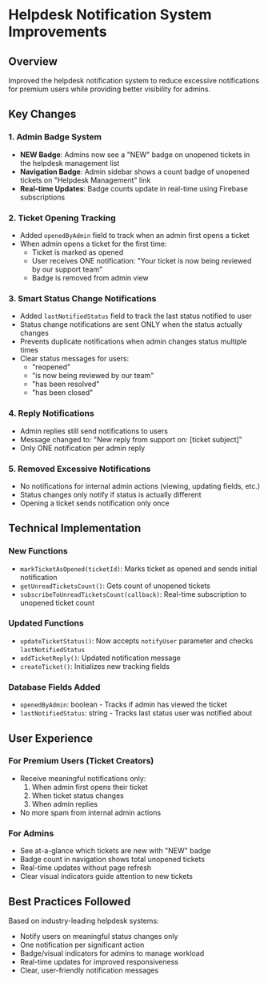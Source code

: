 # Helpdesk Notification System Improvements

## Overview
Improved the helpdesk notification system to reduce excessive notifications for premium users while providing better visibility for admins.

## Key Changes

### 1. Admin Badge System
- **NEW Badge**: Admins now see a "NEW" badge on unopened tickets in the helpdesk management list
- **Navigation Badge**: Admin sidebar shows a count badge of unopened tickets on "Helpdesk Management" link
- **Real-time Updates**: Badge counts update in real-time using Firebase subscriptions

### 2. Ticket Opening Tracking
- Added `openedByAdmin` field to track when an admin first opens a ticket
- When admin opens a ticket for the first time:
  - Ticket is marked as opened
  - User receives ONE notification: "Your ticket is now being reviewed by our support team"
  - Badge is removed from admin view

### 3. Smart Status Change Notifications
- Added `lastNotifiedStatus` field to track the last status notified to user
- Status change notifications are sent ONLY when the status actually changes
- Prevents duplicate notifications when admin changes status multiple times
- Clear status messages for users:
  - "reopened"
  - "is now being reviewed by our team"
  - "has been resolved"
  - "has been closed"

### 4. Reply Notifications
- Admin replies still send notifications to users
- Message changed to: "New reply from support on: [ticket subject]"
- Only ONE notification per admin reply

### 5. Removed Excessive Notifications
- No notifications for internal admin actions (viewing, updating fields, etc.)
- Status changes only notify if status is actually different
- Opening a ticket sends notification only once

## Technical Implementation

### New Functions
- `markTicketAsOpened(ticketId)`: Marks ticket as opened and sends initial notification
- `getUnreadTicketsCount()`: Gets count of unopened tickets
- `subscribeToUnreadTicketsCount(callback)`: Real-time subscription to unopened ticket count

### Updated Functions
- `updateTicketStatus()`: Now accepts `notifyUser` parameter and checks `lastNotifiedStatus`
- `addTicketReply()`: Updated notification message
- `createTicket()`: Initializes new tracking fields

### Database Fields Added
- `openedByAdmin`: boolean - Tracks if admin has viewed the ticket
- `lastNotifiedStatus`: string - Tracks last status user was notified about

## User Experience

### For Premium Users (Ticket Creators)
- Receive meaningful notifications only:
  1. When admin first opens their ticket
  2. When ticket status changes
  3. When admin replies
- No more spam from internal admin actions

### For Admins
- See at-a-glance which tickets are new with "NEW" badge
- Badge count in navigation shows total unopened tickets
- Real-time updates without page refresh
- Clear visual indicators guide attention to new tickets

## Best Practices Followed
Based on industry-leading helpdesk systems:
- Notify users on meaningful status changes only
- One notification per significant action
- Badge/visual indicators for admins to manage workload
- Real-time updates for improved responsiveness
- Clear, user-friendly notification messages
